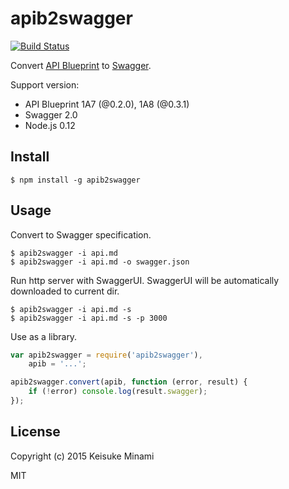 # apib2swagger

[![Build Status](https://travis-ci.org/kminami/apib2swagger.svg?branch=master)](https://travis-ci.org/kminami/apib2swagger)

Convert [API Blueprint][] to [Swagger][].

Support version:
- API Blueprint 1A7 (@0.2.0), 1A8 (@0.3.1)
- Swagger 2.0
- Node.js 0.12

## Install

```
$ npm install -g apib2swagger
```

## Usage

Convert to Swagger specification.
```shell
$ apib2swagger -i api.md
$ apib2swagger -i api.md -o swagger.json
```

Run http server with SwaggerUI.
SwaggerUI will be automatically downloaded to current dir.
```shell
$ apib2swagger -i api.md -s
$ apib2swagger -i api.md -s -p 3000
```

Use as a library.
```javascript
var apib2swagger = require('apib2swagger'),
    apib = '...';

apib2swagger.convert(apib, function (error, result) {
    if (!error) console.log(result.swagger);
});
```

## License

Copyright (c) 2015 Keisuke Minami

MIT

[API Blueprint]: https://apiblueprint.org/ "API Blueprint"
[Swagger]: http://swagger.io/ "Swagger"

